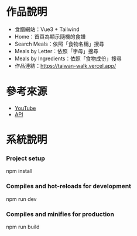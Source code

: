 # 作品說明

- 食譜網站：Vue3 + Tailwind
- Home：首頁為顯示隨機的食譜
- Search Meals：依照「食物名稱」搜尋
- Meals by Letter：依照「字母」搜尋
- Meals by Ingredients：依照「食物成份」搜尋
- 作品連結：https://taiwan-walk.vercel.app/
  
# 參考來源
- [YouTube](https://www.youtube.com/watch?v=cfiN8lCA3RM&list=LL&index=6&t=14s&ab_channel=TheCodeholic)
- [API](https://www.themealdb.com/api.php)

# 系統說明

### Project setup
npm install

### Compiles and hot-reloads for development
npm run dev

### Compiles and minifies for production
npm run build
